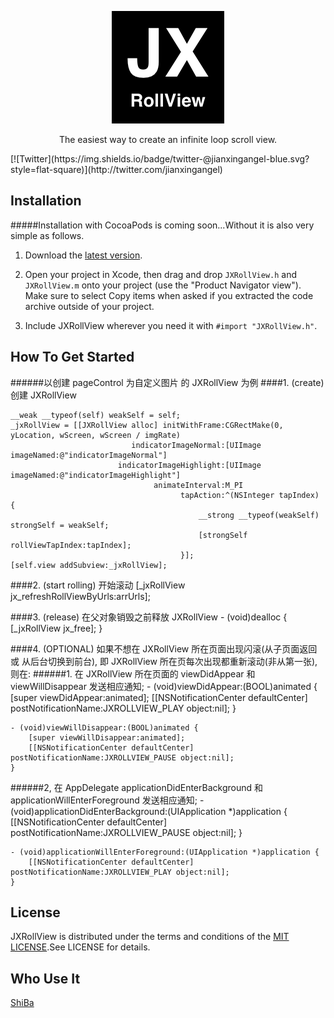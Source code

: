 
<p align="center" >
  <img src="https://github.com/augsun/JXRollView/blob/master/JXRollView/Assets.xcassets/AppIcon.appiconset/JXRollView_180.png" alt="JXRollView" title="JXRollView">
</p>
<p align="center" >
The easiest way to create an infinite loop scroll view.
</p>
[![Twitter](https://img.shields.io/badge/twitter-@jianxingangel-blue.svg?style=flat-square)](http://twitter.com/jianxingangel)

## Installation 
#####Installation with CocoaPods is coming soon...Without it is also very simple as follows.
1. Download the [latest version](https://github.com/augsun/JXRollView/archive/master.zip).

2. Open your project in Xcode, then drag and drop `JXRollView.h` and `JXRollView.m` onto your project (use the "Product Navigator view"). Make sure to select Copy items when asked if you extracted the code archive outside of your project.
3. Include JXRollView wherever you need it with `#import "JXRollView.h"`.


## How To Get Started
######以创建 pageControl 为自定义图片 的 JXRollView 为例
####1. (create) 创建 JXRollView

    __weak __typeof(self) weakSelf = self;
    _jxRollView = [[JXRollView alloc] initWithFrame:CGRectMake(0, yLocation, wScreen, wScreen / imgRate)
                               indicatorImageNormal:[UIImage imageNamed:@"indicatorImageNormal"]
                            indicatorImageHighlight:[UIImage imageNamed:@"indicatorImageHighlight"]
                                    animateInterval:M_PI
                                          tapAction:^(NSInteger tapIndex) {
                                              __strong __typeof(weakSelf) strongSelf = weakSelf;
                                              [strongSelf rollViewTapIndex:tapIndex];
                                          }];
    [self.view addSubview:_jxRollView];
    
####2. (start rolling) 开始滚动
    [_jxRollView jx_refreshRollViewByUrls:arrUrls];
    
####3. (release) 在父对象销毁之前释放 JXRollView
	- (void)dealloc {
        [_jxRollView jx_free];
    }
    
####4. (OPTIONAL) 如果不想在 JXRollView 所在页面出现闪滚(从子页面返回 或 从后台切换到前台), 即 JXRollView 所在页每次出现都重新滚动(非从第一张), 则在:
######1. 在 JXRollView 所在页面的 viewDidAppear 和 viewWillDisappear 发送相应通知;
	- (void)viewDidAppear:(BOOL)animated {
        [super viewDidAppear:animated];
        [[NSNotificationCenter defaultCenter] postNotificationName:JXROLLVIEW_PLAY object:nil];
    }

    - (void)viewWillDisappear:(BOOL)animated {
        [super viewWillDisappear:animated];
        [[NSNotificationCenter defaultCenter] postNotificationName:JXROLLVIEW_PAUSE object:nil];
    }
######2, 在 AppDelegate applicationDidEnterBackground 和 applicationWillEnterForeground 发送相应通知;
	- (void)applicationDidEnterBackground:(UIApplication *)application {
        [[NSNotificationCenter defaultCenter] postNotificationName:JXROLLVIEW_PAUSE object:nil];
    }
    
    - (void)applicationWillEnterForeground:(UIApplication *)application {
        [[NSNotificationCenter defaultCenter] postNotificationName:JXROLLVIEW_PLAY object:nil];
    }

     
## License
JXRollView is distributed under the terms and conditions of the [MIT LICENSE](http://rem.mit-license.org/).See LICENSE for details.

## Who Use It 
[ShiBa](https://itunes.apple.com/cn/app/shi-ba-mian-fei-shi-yong-shi/id1073524695)


